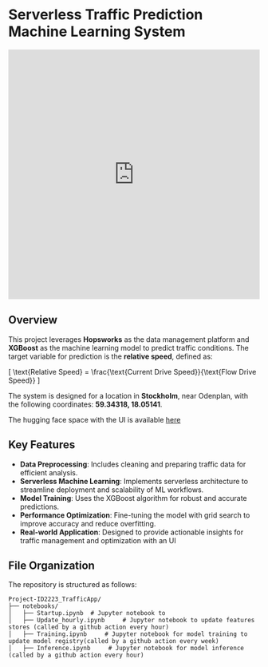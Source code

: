 # Serverless Traffic Prediction Machine Learning System

<iframe
  src="https://huggingface.co/spaces/Heit39/Stockholm_Traffic"
  width="100%"
  height="500"
  frameborder="0"
></iframe>

## Overview  
This project leverages **Hopsworks** as the data management platform and **XGBoost** as the machine learning model to predict traffic conditions. The target variable for prediction is the **relative speed**, defined as:  

\[
\text{Relative Speed} = \frac{\text{Current Drive Speed}}{\text{Flow Drive Speed}}
\]  

The system is designed for a location in **Stockholm**, near Odenplan, with the following coordinates:  **59.34318, 18.05141**.  

The hugging face space with the UI is available [here](URL)

## Key Features  
- **Data Preprocessing**: Includes cleaning and preparing traffic data for efficient analysis.  
- **Serverless Machine Learning**: Implements serverless architecture to streamline deployment and scalability of ML workflows.  
- **Model Training**: Uses the XGBoost algorithm for robust and accurate predictions.  
- **Performance Optimization**: Fine-tuning the model with grid search to improve accuracy and reduce overfitting.  
- **Real-world Application**: Designed to provide actionable insights for traffic management and optimization with an UI

  

## File Organization  
The repository is structured as follows:  

```plaintext
Project-ID2223_TrafficApp/  
├── notebooks/  
│   ├── Startup.ipynb  # Jupyter notebook to 
│   ├── Update_hourly.ipynb     # Jupyter notebook to update features stores (called by a github action every hour)  
│   ├── Training.ipynb     # Jupyter notebook for model training to update model registry(called by a github action every week)
│   ├── Inference.ipynb     # Jupyter notebook for model inference (called by a github action every hour)